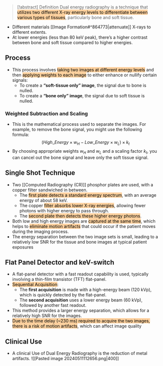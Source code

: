 > [!abstract] Definition
>  Dual energy radiography is a technique that <mark style="background: #FFB86CA6;">utilizes two different X-ray energy levels to differentiate between various types of tissues</mark>, particularly bone and soft tissue.

- Different materials [[Image Formation#^864773|attenuate]] X-rays to different extents. 
- At lower energies (less than 80 keV peak), there’s a higher contrast between bone and soft tissue compared to higher energies.
## Process
- This process involves <mark style="background: #FFB86CA6;">taking two images at different energy levels</mark> and then <mark style="background: #FFB86CA6;">applying weights to each image</mark> to either enhance or nullify certain signals:
	- To create a **“soft-tissue only” image**, the signal due to bone is nulled.
	- To create a **“bone only” image**, the signal due to soft tissue is nulled.
### Weighted Subtraction and Scaling
- This is the mathematical process used to separate the images. For example, to remove the bone signal, you might use the following formula:$$(High\_Energy \times w_H - Low\_Energy \times w_L) \times k_t$$
- By choosing appropriate weights $w_H$ and $w_L$ and a scaling factor $k_t$, you can cancel out the bone signal and leave only the soft tissue signal.
## Single Shot Technique
- Two [[Computed Radiography (CR)]] phosphor plates are used, with a copper filter sandwiched in between.
	- The <mark style="background: #FFB86CA6;">first plate detects a standard energy spectrum</mark>, with an average energy of about 58 keV.
	- The copper <mark style="background: #FFB86CA6;">filter absorbs lower X-ray energies</mark>, allowing fewer photons with higher energy to pass through.
	- The <mark style="background: #FFB86CA6;">second plate then detects these higher energy photons</mark>.
- Both low and high energy images are <mark style="background: #FFB86CA6;">captured at the same time</mark>, which helps to <mark style="background: #FFB86CA6;">eliminate motion artifacts</mark> that could occur if the patient moves during the imaging process.
- The energy separation between the two image sets is small, leading to a relatively low SNR for the tissue and bone images at typical patient exposures
## Flat Panel Detector and keV-switch
- A flat-panel detector with a fast readout capability is used, typically involving a thin-film transistor (TFT) flat-panel.
- <mark style="background: #FFB86CA6;">Sequential Acquisition</mark>:
    - The **first acquisition** is made with a high-energy beam (120 kVp), which is quickly detected by the flat-panel.
    - The **second acquisition** uses a lower energy beam (60 kVp), followed by another fast readout.
- This method provides a larger energy separation, which allows for a relatively high SNR for the images.
- <mark style="background: #FFB86CA6;">Due to the time delay (~230 ms) required to acquire the two images, there is a risk of motion artifacts</mark>, which can affect image quality
## Clinical Use
- A clinical Use of Dual Energy Radiography is the reduction of metal artifacts.
![[Pasted image 20240511112656.png|400]]